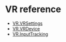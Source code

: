 VR reference
============

 * [VR.VRSettings](ScriptRef:VR.VRSettings.html)
 * [VR.VRDevice](ScriptRef:VR.VRDevice.html)
 * [VR.InputTracking](ScriptRef:VR.InputTracking.html)
